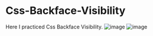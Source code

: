 # Css-Backface-Visibility
Here I practiced Css Backface Visibility.
![image](https://github.com/yogeswar18/Css-Backface-Visibility/assets/106246472/dfaf5cb9-e820-43ec-bbd3-3bac2898c5b4)
![image](https://github.com/yogeswar18/Css-Backface-Visibility/assets/106246472/aee45a1c-6660-42c5-a9bb-c80b42c9d18f)

